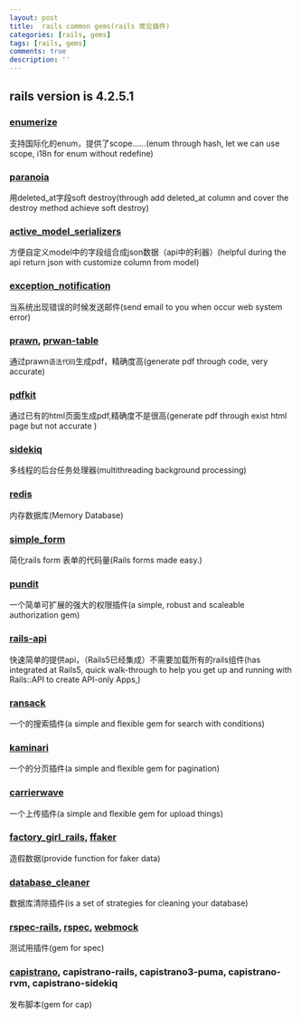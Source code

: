 ```yaml
---
layout: post
title:  rails common gems(rails 常见插件)
categories: [rails, gems]
tags: [rails, gems]
comments: true
description: ''
---
```


## rails version is 4.2.5.1

### [enumerize](https://github.com/brainspec/enumerize)
支持国际化的enum，提供了scope......(enum through hash, let we can use scope, i18n for enum without redefine)

### [paranoia](https://github.com/rubysherpas/paranoia)
用deleted_at字段soft destroy(through add deleted_at column and cover the destroy method achieve soft destroy)

### [active_model_serializers](https://github.com/rails-api/active_model_serializers)
方便自定义model中的字段组合成json数据（api中的利器）(helpful during the api return json with customize column from model)

### [exception_notification](https://github.com/rails/exception_notification)
当系统出现错误的时候发送邮件(send email to you when occur web system error)


### [prawn](https://github.com/prawnpdf/prawn), [prwan-table](https://github.com/prawnpdf/prawn-table)
通过prawn`语法代码`生成pdf，精确度高(generate pdf through code, very accurate)

### [pdfkit](https://github.com/devongovett/pdfkit)
通过已有的html页面生成pdf,精确度不是很高(generate pdf through exist html page but not accurate )

### [sidekiq](https://github.com/mperham/sidekiq)
多线程的后台任务处理器(multithreading background processing)

### [redis](https://github.com/antirez/redis)
内存数据库(Memory Database)

### [simple_form](https://github.com/plataformatec/simple_form)
简化rails form 表单的代码量(Rails forms made easy.)

### [pundit](https://github.com/elabs/pundit)
一个简单可扩展的强大的权限插件(a simple, robust and scaleable authorization gem)

### [rails-api](https://github.com/rails-api/rails-api)
快速简单的提供api，（Rails5已经集成）不需要加载所有的rails组件(has integrated at Rails5, quick walk-through to help you get up and running with Rails::API to create API-only Apps,)

### [ransack](https://github.com/activerecord-hackery/ransack)
一个的搜索插件(a simple and flexible gem for search with conditions)

### [kaminari](https://github.com/amatsuda/kaminari)
一个的分页插件(a simple and flexible gem for pagination)

### [carrierwave](https://github.com/carrierwaveuploader/carrierwave)
一个上传插件(a simple and flexible gem for upload things)

### [factory_girl_rails](https://github.com/thoughtbot/factory_girl_rails), [ffaker](https://github.com/ffaker/ffaker)
造假数据(provide function for faker data)

### [database_cleaner](https://github.com/DatabaseCleaner/database_cleaner)
数据库清除插件(is a set of strategies for cleaning your database)

### [rspec-rails](https://github.com/rspec/rspec-rails), [rspec](https://github.com/rspec/rspec), [webmock](https://github.com/bblimke/webmock)
测试用插件(gem for spec)

### [capistrano](https://github.com/capistrano/capistrano), capistrano-rails, capistrano3-puma, capistrano-rvm, capistrano-sidekiq
发布脚本(gem for cap)
